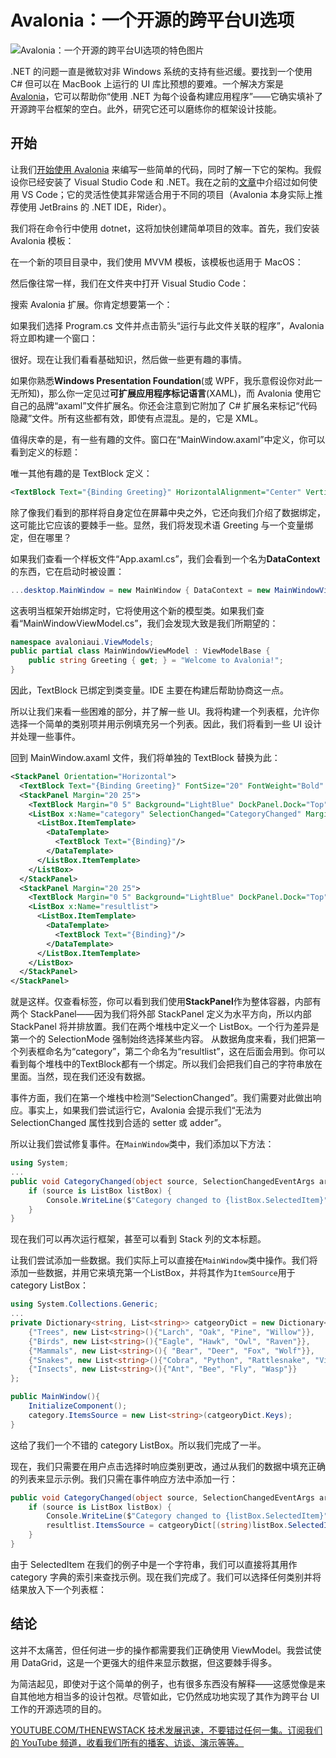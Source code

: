 # Avalonia：一个开源的跨平台UI选项

![Avalonia：一个开源的跨平台UI选项的特色图片](https://cdn.thenewstack.io/media/2025/01/05f20762-ahmet-kurt-nvaovwz7-s8-unsplashb-1024x576.jpg)

.NET 的问题一直是微软对非 Windows 系统的支持有些迟缓。要找到一个使用 C# 但可以在 MacBook 上运行的 UI 库比预想的要难。一个解决方案是 [Avalonia](https://avaloniaui.net/)，它可以帮助你“使用 .NET 为每个设备构建应用程序”——它确实填补了开源跨平台框架的空白。此外，研究它还可以磨练你的框架设计技能。

## 开始

让我们[开始使用 Avalonia](https://docs.avaloniaui.net/docs/get-started/test-drive/introduction) 来编写一些简单的代码，同时了解一下它的架构。我假设你已经安装了 Visual Studio Code 和 .NET。我在之前的[文章](https://thenewstack.io/duck-db-query-processing-is-king/)中介绍过如何使用 VS Code；它的灵活性使其非常适合用于不同的项目（Avalonia 本身实际上推荐使用 JetBrains 的 .NET IDE，Rider）。

我们将在命令行中使用 dotnet，这将加快创建简单项目的效率。首先，我们安装 Avalonia 模板：

在一个新的项目目录中，我们使用 MVVM 模板，该模板也适用于 MacOS：

然后像往常一样，我们在文件夹中打开 Visual Studio Code：

搜索 Avalonia 扩展。你肯定想要第一个：

如果我们选择 Program.cs 文件并点击箭头“运行与此文件关联的程序”，Avalonia 将立即构建一个窗口：

很好。现在让我们看看基础知识，然后做一些更有趣的事情。

如果你熟悉**Windows Presentation Foundation**(或 WPF，我乐意假设你对此一无所知)，那么你一定见过**可扩展应用程序标记语言**(XAML)，而 Avalonia 使用它自己的品牌“axaml”文件扩展名。你还会注意到它附加了 C# 扩展名来标记“代码隐藏”文件。所有这些都有效，即使有点混乱。是的，它是 XML。

值得庆幸的是，有一些有趣的文件。窗口在“MainWindow.axaml”中定义，你可以看到定义的标题：

唯一其他有趣的是 TextBlock 定义：

```xml
<TextBlock Text="{Binding Greeting}" HorizontalAlignment="Center" VerticalAlignment="Center"/>
```

除了像我们看到的那样将自身定位在屏幕中央之外，它还向我们介绍了数据绑定，这可能比它应该的要棘手一些。显然，我们将发现术语 Greeting 与一个变量绑定，但在哪里？

如果我们查看一个样板文件“App.axaml.cs”，我们会看到一个名为**DataContext**的东西，它在启动时被设置：

```csharp
...desktop.MainWindow = new MainWindow { DataContext = new MainWindowViewModel(), };...
```

这表明当框架开始绑定时，它将使用这个新的模型类。如果我们查看“MainWindowViewModel.cs”，我们会发现大致是我们所期望的：

```csharp
namespace avaloniaui.ViewModels;
public partial class MainWindowViewModel : ViewModelBase {
    public string Greeting { get; } = "Welcome to Avalonia!";
}
```

因此，TextBlock 已绑定到类变量。IDE 主要在构建后帮助协商这一点。

所以让我们来看一些困难的部分，并了解一些 UI。我将构建一个列表框，允许你选择一个简单的类别项并用示例填充另一个列表。因此，我们将看到一些 UI 设计并处理一些事件。

回到 MainWindow.axaml 文件，我们将单独的 TextBlock 替换为此：

```xml
<StackPanel Orientation="Horizontal">
  <TextBlock Text="{Binding Greeting}" FontSize="20" FontWeight="Bold" Margin="20 10"/>
  <StackPanel Margin="20 25">
    <TextBlock Margin="0 5" Background="LightBlue" DockPanel.Dock="Top">Choose a category</TextBlock>
    <ListBox x:Name="category" SelectionChanged="CategoryChanged" Margin="1" SelectionMode="Single,AlwaysSelected">
      <ListBox.ItemTemplate>
        <DataTemplate>
          <TextBlock Text="{Binding}"/>
        </DataTemplate>
      </ListBox.ItemTemplate>
    </ListBox>
  </StackPanel>
  <StackPanel Margin="20 25">
    <TextBlock Margin="0 5" Background="LightBlue" DockPanel.Dock="Top">Examples</TextBlock>
    <ListBox x:Name="resultlist">
      <ListBox.ItemTemplate>
        <DataTemplate>
          <TextBlock Text="{Binding}"/>
        </DataTemplate>
      </ListBox.ItemTemplate>
    </ListBox>
  </StackPanel>
</StackPanel>
```

就是这样。仅查看标签，你可以看到我们使用**StackPanel**作为整体容器，内部有两个 StackPanel——因为我们将外部 StackPanel 定义为水平方向，所以内部 StackPanel 将并排放置。我们在两个堆栈中定义一个 ListBox。一个行为差异是第一个的 SelectionMode 强制始终选择某些内容。
从数据角度来看，我们把第一个列表框命名为“category”，第二个命名为“resultlist”，这在后面会用到。你可以看到每个堆栈中的TextBlock都有一个绑定。所以我们会把我们自己的字符串放在里面。当然，现在我们还没有数据。

事件方面，我们在第一个堆栈中检测“SelectionChanged”。我们需要对此做出响应。事实上，如果我们尝试运行它，Avalonia 会提示我们“无法为 SelectionChanged 属性找到合适的 setter 或 adder”。

所以让我们尝试修复事件。在`MainWindow`类中，我们添加以下方法：

```csharp
using System;
...
public void CategoryChanged(object source, SelectionChangedEventArgs args) {
    if (source is ListBox listBox) {
        Console.WriteLine($"Category changed to {listBox.SelectedItem}");
    }
}
```

现在我们可以再次运行框架，甚至可以看到 Stack 列的文本标题。

让我们尝试添加一些数据。我们实际上可以直接在`MainWindow`类中操作。我们将添加一些数据，并用它来填充第一个ListBox，并将其作为`ItemSource`用于category ListBox：

```csharp
using System.Collections.Generic;
...
private Dictionary<string, List<string>> catgeoryDict = new Dictionary<string, List<string>>() {
    {"Trees", new List<string>(){"Larch", "Oak", "Pine", "Willow"}},
    {"Birds", new List<string>(){"Eagle", "Hawk", "Owl", "Raven"}},
    {"Mammals", new List<string>(){ "Bear", "Deer", "Fox", "Wolf"}},
    {"Snakes", new List<string>(){"Cobra", "Python", "Rattlesnake", "Viper"}},
    {"Insects", new List<string>(){"Ant", "Bee", "Fly", "Wasp"}}
};

public MainWindow(){
    InitializeComponent();
    category.ItemsSource = new List<string>(catgeoryDict.Keys);
}
```

这给了我们一个不错的 category ListBox。所以我们完成了一半。

现在，我们只需要在用户点击选择时响应类别更改，通过从我们的数据中填充正确的列表来显示示例。我们只需在事件响应方法中添加一行：

```csharp
public void CategoryChanged(object source, SelectionChangedEventArgs args){
    if (source is ListBox listBox) {
        Console.WriteLine($"Category changed to {listBox.SelectedItem}");
        resultlist.ItemsSource = catgeoryDict[(string)listBox.SelectedItem].ToList();
    }
}
```

由于 SelectedItem 在我们的例子中是一个字符串，我们可以直接将其用作 category 字典的索引来查找示例。现在我们完成了。我们可以选择任何类别并将结果放入下一个列表框：

## 结论
这并不太痛苦，但任何进一步的操作都需要我们正确使用 ViewModel。我尝试使用 DataGrid，这是一个更强大的组件来显示数据，但这要棘手得多。

为简洁起见，即使对于这个简单的例子，也有很多东西没有解释——这感觉像是来自其他地方相当多的设计包袱。尽管如此，它仍然成功地实现了其作为跨平台 UI 工作的开源选项的目的。

[YOUTUBE.COM/THENEWSTACK 技术发展迅速，不要错过任何一集。订阅我们的 YouTube 频道，收看我们所有的播客、访谈、演示等等。](https://youtube.com/thenewstack?sub_confirmation=1)